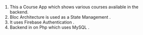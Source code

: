 1. This a Course App which shows various courses available in the backend.
2. Bloc Architecture is used as a State Management . 
3. It uses Firebase Authentication .
4. Backend in on Php which uses MySQL .
